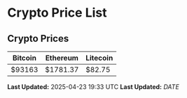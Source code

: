 # Crypto Price List

## Crypto Prices
| Bitcoin | Ethereum | Litecoin |
| ------- | -------- | -------- |
| $93163 | $1781.37 | $82.75 |
**Last Updated:** 2025-04-23 19:33 UTC
**Last Updated:** $DATE$
